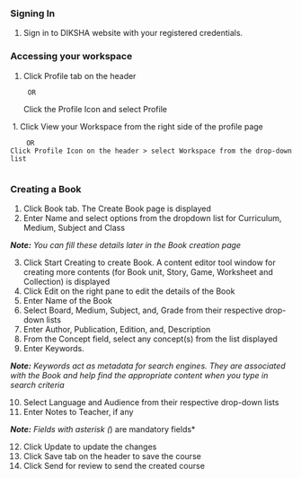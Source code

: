 ### Signing In
1. Sign in to DIKSHA website with your registered credentials.

### Accessing your workspace
1. Click Profile tab on the header 
		
        OR
   	Click the Profile Icon and select Profile
<Image>
1. Click View your Workspace from the right side of the profile page
		
        OR
 	Click Profile Icon on the header > select Workspace from the drop-down list
<Image>

### Creating a Book
1. Click Book tab. The Create Book page is displayed
2. Enter Name and select options from the dropdown list for Curriculum, Medium, Subject and Class

***Note:***
*You can fill these details later in the Book creation page*

3. Click Start Creating to create Book. A content editor tool window for creating more contents (for Book unit, Story, Game, Worksheet and Collection) is displayed
4. Click Edit on the right pane to edit the details of the Book
5. Enter Name of the Book
6. Select Board, Medium, Subject, and, Grade from their respective drop-down lists 
7. Enter Author, Publication, Edition, and, Description
8. From the Concept field, select any concept(s) from the list displayed
9. Enter Keywords. 

***Note:***
*Keywords act as metadata for search engines. They are associated with the Book and help find the appropriate content when you type in search criteria*

10. Select Language and Audience from their respective drop-down lists
11. Enter Notes to Teacher, if any

***Note:***
*Fields with asterisk (*) are mandatory fields*

12. Click Update to update the changes
13. Click Save tab on the header to save the course 
14. Click Send for review to send the created course
